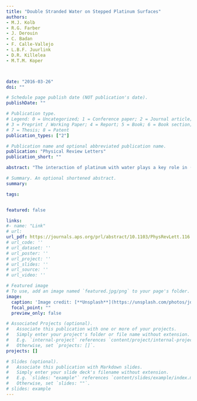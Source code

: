 ```yaml
---
title: "Double Stranded Water on Stepped Platinum Surfaces"
authors:
- M.J. Kolb
- R.G. Farber
- J. Derouin
- C. Badan
- F. Calle-Vallejo
- L.B.F. Juurlink
- D.R. Killelea
- M.T.M. Koper



date: "2016-03-26"
doi: ""

# Schedule page publish date (NOT publication's date).
publishDate: ""

# Publication type.
# Legend: 0 = Uncategorized; 1 = Conference paper; 2 = Journal article;
# 3 = Preprint / Working Paper; 4 = Report; 5 = Book; 6 = Book section;
# 7 = Thesis; 8 = Patent
publication_types: ["2"]

# Publication name and optional abbreviated publication name.
publication: "Physical Review Letters"
publication_short: ""

abstract: "The interaction of platinum with water plays a key role in (electro)catalysis. Herein, we describe a combined theoretical and experimental study that resolves the preferred adsorption structure of water wetting the Pt(111)-step type with adjacent (111) terraces. Double stranded lines wet the step edge forming water tetragons with dissimilar hydrogen bonds within and between the lines. Our results qualitatively explain experimental observations of water desorption and impact our thinking of solvation at the Pt electrochemical interface."

# Summary. An optional shortened abstract.
summary:

tags:


featured: false

links:
#- name: "Link"
# url: 
url_pdf: https://journals.aps.org/prl/abstract/10.1103/PhysRevLett.116.136101
# url_code: ''
# url_dataset: ''
# url_poster: ''
# url_project: ''
# url_slides: ''
# url_source: ''
# url_video: ''

# Featured image
# To use, add an image named `featured.jpg/png` to your page's folder. 
image:
  caption: 'Image credit: [**Unsplash**](https://unsplash.com/photos/jdD8gXaTZsc)'
  focal_point: ""
  preview_only: false

# Associated Projects (optional).
#   Associate this publication with one or more of your projects.
#   Simply enter your project's folder or file name without extension.
#   E.g. `internal-project` references `content/project/internal-project/index.md`.
#   Otherwise, set `projects: []`.
projects: []

# Slides (optional).
#   Associate this publication with Markdown slides.
#   Simply enter your slide deck's filename without extension.
#   E.g. `slides: "example"` references `content/slides/example/index.md`.
#   Otherwise, set `slides: ""`.
# slides: example
---
```




